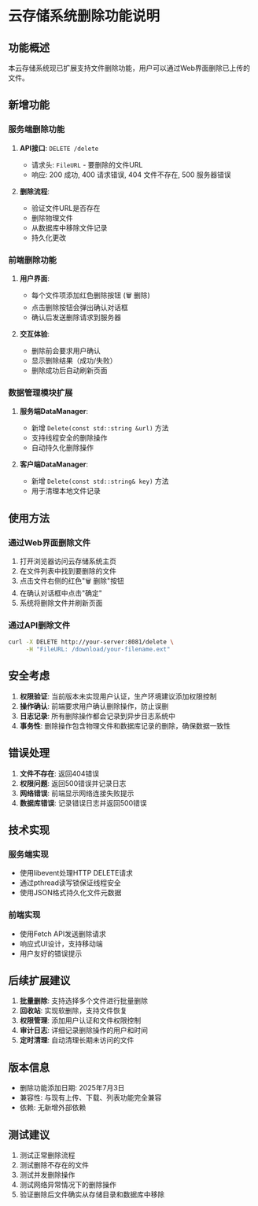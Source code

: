 # 云存储系统删除功能说明

## 功能概述

本云存储系统现已扩展支持文件删除功能，用户可以通过Web界面删除已上传的文件。

## 新增功能

### 服务端删除功能

1. **API接口**: `DELETE /delete`
   - 请求头: `FileURL` - 要删除的文件URL
   - 响应: 200 成功, 400 请求错误, 404 文件不存在, 500 服务器错误

2. **删除流程**:
   - 验证文件URL是否存在
   - 删除物理文件
   - 从数据库中移除文件记录
   - 持久化更改

### 前端删除功能

1. **用户界面**:
   - 每个文件项添加红色删除按钮 (🗑️ 删除)
   - 点击删除按钮会弹出确认对话框
   - 确认后发送删除请求到服务器

2. **交互体验**:
   - 删除前会要求用户确认
   - 显示删除结果（成功/失败）
   - 删除成功后自动刷新页面

### 数据管理模块扩展

1. **服务端DataManager**:
   - 新增 `Delete(const std::string &url)` 方法
   - 支持线程安全的删除操作
   - 自动持久化删除操作

2. **客户端DataManager**:
   - 新增 `Delete(const std::string& key)` 方法
   - 用于清理本地文件记录

## 使用方法

### 通过Web界面删除文件

1. 打开浏览器访问云存储系统主页
2. 在文件列表中找到要删除的文件
3. 点击文件右侧的红色"🗑️ 删除"按钮
4. 在确认对话框中点击"确定"
5. 系统将删除文件并刷新页面

### 通过API删除文件

```bash
curl -X DELETE http://your-server:8081/delete \
     -H "FileURL: /download/your-filename.ext"
```

## 安全考虑

1. **权限验证**: 当前版本未实现用户认证，生产环境建议添加权限控制
2. **操作确认**: 前端要求用户确认删除操作，防止误删
3. **日志记录**: 所有删除操作都会记录到异步日志系统中
4. **事务性**: 删除操作包含物理文件和数据库记录的删除，确保数据一致性

## 错误处理

1. **文件不存在**: 返回404错误
2. **权限问题**: 返回500错误并记录日志
3. **网络错误**: 前端显示网络连接失败提示
4. **数据库错误**: 记录错误日志并返回500错误

## 技术实现

### 服务端实现
- 使用libevent处理HTTP DELETE请求
- 通过pthread读写锁保证线程安全
- 使用JSON格式持久化文件元数据

### 前端实现
- 使用Fetch API发送删除请求
- 响应式UI设计，支持移动端
- 用户友好的错误提示

## 后续扩展建议

1. **批量删除**: 支持选择多个文件进行批量删除
2. **回收站**: 实现软删除，支持文件恢复
3. **权限管理**: 添加用户认证和文件权限控制
4. **审计日志**: 详细记录删除操作的用户和时间
5. **定时清理**: 自动清理长期未访问的文件

## 版本信息

- 删除功能添加日期: 2025年7月3日
- 兼容性: 与现有上传、下载、列表功能完全兼容
- 依赖: 无新增外部依赖

## 测试建议

1. 测试正常删除流程
2. 测试删除不存在的文件
3. 测试并发删除操作
4. 测试网络异常情况下的删除操作
5. 验证删除后文件确实从存储目录和数据库中移除
